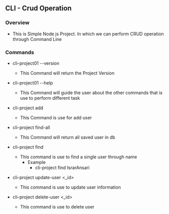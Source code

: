 ## CLI - Crud Operation

### Overview
* This is Simple Node js Project. In which we can perform CRUD operation through Command Line 

### Commands
* cli-project01 --version 
  - This Command will return the Project Version

* cli-project01 --help 
  - This Command will guide the user about the other commands that is use to perform different task 

* cli-project add
  - This Command is use for add user

* cli-project find-all
  - This Command will return all saved user in db

* cli-project find <name>
  - This command is use to find a single user through name 
    - Example
      - cli-project find IsrarAnsari

* cli-project update-user <_id>
  - This command is use to update user information

* cli-project delete-user <_id>
  - This command is use to delete user  
  

